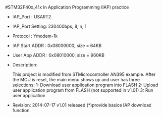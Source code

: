 #STM32F40x_41x In Application Programming (IAP) practice
* IAP_Port        : USART2
* IAP_Port Setting: 230400bps, 8, n, 1
* Protocol        : Ymodem-1k
* IAP Start ADDR  : 0x08000000, size = 64KB
* User App ADDR   : 0x08010000, size = 960KB

* Description:

	This project is modified from STMicrocontroller AN395 example.
	After the MCU is reset, the main menu shows up and user has three selections:
	1: Download user application program into FLASH
	2: Upload user application program from FLASH (not supported in v1.01)
	3: Run user application


* Revision:
	2014-07-17 v1.01 released
		(*)provide basice IAP download function.

